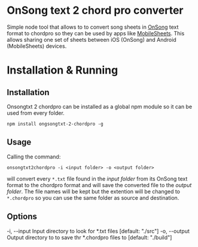 # OnSong text 2 chord pro converter
Simple node tool that allows to to convert song sheets in [OnSong](https://onsongapp.com/) text format to chordpro so they can be used by apps like [MobileSheets](https://www.zubersoft.com/mobilesheets/).
This allows sharing one set of sheets between iOS (OnSong) and Android (MobileSheets) devices.

# Installation & Running

## Installation
Onsongtxt 2 chordpro can be installed as a global npm module so it can be used from every folder.
```
npm install ongsongtxt-2-chordpro -g
```

## Usage
Calling the command:
```
onsongtxt2chordpro -i <input folder> -o <output folder>
```
will convert every `*.txt` file found in the _input folder_ from its OnSong text format to the chordpro format and will save the converted file to the _output folder_.
The file names will be kept but the extention will be changed to `*.chordpro` so you can use the same folder as source and destination.
## Options
  -i, --input    Input directory to look for *.txt files [default: "./src"]
  -o, --output   Output directory to to save thr *.chordpro files to [default: "./build"]
 